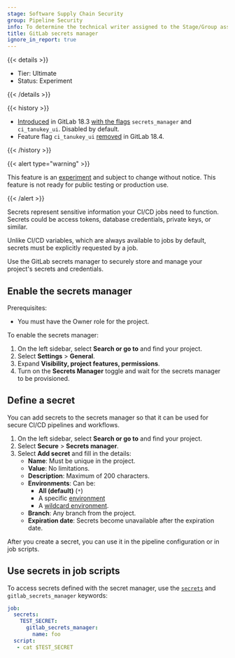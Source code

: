 ```yaml
---
stage: Software Supply Chain Security
group: Pipeline Security
info: To determine the technical writer assigned to the Stage/Group associated with this page, see https://handbook.gitlab.com/handbook/product/ux/technical-writing/#assignments
title: GitLab secrets manager
ignore_in_report: true
---
```


{{< details >}}

- Tier: Ultimate
- Status: Experiment

{{< /details >}}

{{< history >}}

- [Introduced](https://gitlab.com/groups/gitlab-org/-/epics/16319) in GitLab 18.3 [with the flags](../../../development/feature_flags/_index.md) `secrets_manager` and `ci_tanukey_ui`. Disabled by default.
- Feature flag `ci_tanukey_ui` [removed](https://gitlab.com/gitlab-org/gitlab/-/issues/549940) in GitLab 18.4.

{{< /history >}}

{{< alert type="warning" >}}

This feature is an [experiment](../../../policy/development_stages_support.md#experiment) and subject to change without
notice. This feature is not ready for public testing or production use.

{{< /alert >}}

Secrets represent sensitive information your CI/CD jobs need to function. Secrets could be access tokens,
database credentials, private keys, or similar.

Unlike CI/CD variables, which are always available to jobs by default, secrets must be explicitly requested by a job.

Use the GitLab secrets manager to securely store and manage your project's secrets and credentials.

## Enable the secrets manager

Prerequisites:

- You must have the Owner role for the project.

To enable the secrets manager:

1. On the left sidebar, select **Search or go to** and find your project.
1. Select **Settings** > **General**.
1. Expand **Visibility, project features, permissions**.
1. Turn on the **Secrets Manager** toggle and wait for the secrets manager to be provisioned.

## Define a secret

You can add secrets to the secrets manager so that it can be used for secure CI/CD pipelines
and workflows.

1. On the left sidebar, select **Search or go to** and find your project.
1. Select **Secure** > **Secrets manager**.
1. Select **Add secret** and fill in the details:
   - **Name**: Must be unique in the project.
   - **Value**: No limitations.
   - **Description**: Maximum of 200 characters.
   - **Environments**: Can be:
     - **All (default)** (`*`)
     - A specific [environment](../../environments/_index.md#types-of-environments)
     - A [wildcard environment](../../environments/_index.md#limit-the-environment-scope-of-a-cicd-variable).
   - **Branch**: Any branch from the project.
   - **Expiration date**: Secrets become unavailable after the expiration date.

After you create a secret, you can use it in the pipeline configuration or in job scripts.

## Use secrets in job scripts

To access secrets defined with the secret manager, use the [`secrets`](../../yaml/_index.md#secrets) and `gitlab_secrets_manager` keywords:

```yaml
job:
  secrets:
    TEST_SECRET:
      gitlab_secrets_manager:
        name: foo
  script:
   - cat $TEST_SECRET
```
